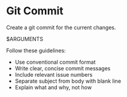# Git Commit

Create a git commit for the current changes.

$ARGUMENTS

Follow these guidelines:
- Use conventional commit format
- Write clear, concise commit messages
- Include relevant issue numbers
- Separate subject from body with blank line
- Explain what and why, not how
